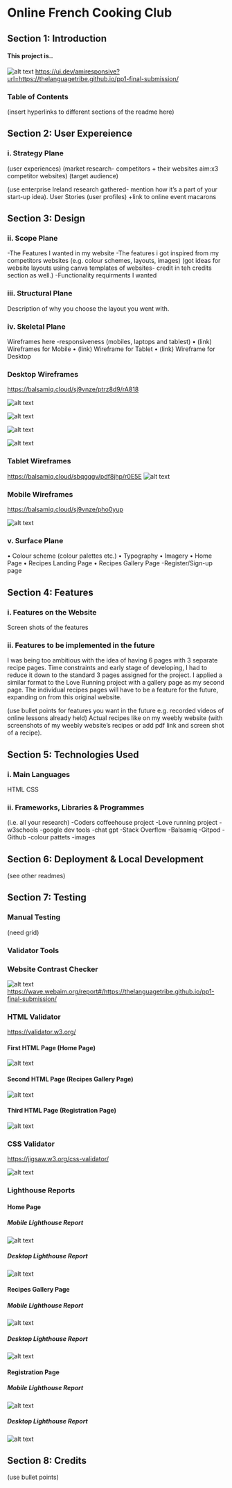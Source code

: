 # Online French Cooking Club

## Section 1: Introduction
#### This project is..

![alt text](assets/images/readme-file-screenshots/ui.dev-amiresponsive-website-checker-1.png)
https://ui.dev/amiresponsive?url=https://thelanguagetribe.github.io/pp1-final-submission/

### Table of Contents

(insert hyperlinks to different sections of the readme here)

## Section 2: User Expereience

### i. Strategy Plane
(user experiences) (market research- competitors + their websites aim:x3 competitor websites) (target audience)

(use enterprise Ireland research gathered- mention how it’s a part of your start-up idea).
User Stories (user profiles)
+link to online event macarons

## Section 3: Design

### ii. Scope Plane
-The Features I wanted in my website
-The features i got inspired from my competitors websites
(e.g. colour schemes, layouts, images)
(got ideas for website layouts using canva templates of websites- credit in teh credits section as well.)
-Functionality requirments I wanted

### iii. Structural Plane

Description of why you choose the layout you went with.

### iv. Skeletal Plane

Wireframes here
-responsiveness (mobiles, laptops and tablest)
•	(link) Wireframes for Mobile
•	(link) Wireframe for Tablet
•	(link) Wireframe for Desktop

### Desktop Wireframes
https://balsamiq.cloud/sj9vnze/ptrz8d9/rA818

![alt text](assets/images/readme-file-screenshots/1-desktop-wireframe-home-page.png)

![alt text](assets/images/readme-file-screenshots/2-desktop-recipes-landing-page.png)

![alt text](assets/images/readme-file-screenshots/3-desktop-recipe-page-1.png)

![alt text](assets/images/readme-file-screenshots/4-registration-page.png)

### Tablet Wireframes
https://balsamiq.cloud/sbqgqgv/pdf8jhp/r0E5E
![alt text](assets/images/readme-file-screenshots/1-tablet-wireframes-home-page.png)

### Mobile Wireframes
https://balsamiq.cloud/sj9vnze/pho0yup

![alt text](assets/images/readme-file-screenshots/1-mobile-wireframes-home-page.png)

### v. Surface Plane

•	Colour scheme (colour palettes etc.)
•	Typography
•	Imagery
•	Home Page
•	Recipes Landing Page
•	Recipes Gallery Page
-Register/Sign-up page

## Section 4: Features

### i. Features on the Website

Screen shots of the features

### ii. Features to be implemented in the future
I was being too ambitious with the idea of having 6 pages with 3 separate recipe pages. Time constraints and early stage of developing, I had to reduce it down to the standard 3 pages assigned for the project.
I applied a similar format to the Love Running project with a gallery page as my second page. 
The individual recipes pages will have to be a feature for the future, expanding on from this original website.

(use bullet points for features you want in the future e.g. recorded videos of online lessons already held)
Actual recipes like on my weebly website (with screenshots of my weebly website’s recipes or add pdf link and screen shot of a recipe).

## Section 5: Technologies Used

### i. Main Languages

HTML
CSS

### ii. Frameworks, Libraries & Programmes

(i.e. all your research)
-Coders coffeehouse project
-Love running project
-w3schools
-google dev tools
-chat gpt
-Stack Overflow
-Balsamiq
-Gitpod
-Github
-colour pattets
-images

## Section 6: Deployment & Local Development

(see other readmes)

## Section 7: Testing

### Manual Testing
(need grid)


### Validator Tools

### Website Contrast Checker

![alt text](assets/images/readme-file-screenshots/colour-contrast-report(webaim)-2.png)
https://wave.webaim.org/report#/https://thelanguagetribe.github.io/pp1-final-submission/

### HTML Validator
https://validator.w3.org/ 

#### First HTML Page (Home Page)
![alt text](assets/images/readme-file-screenshots/first-html-page-validator-testing.png)

#### Second HTML Page (Recipes Gallery Page)
![alt text](assets/images/readme-file-screenshots/second-html-page-validator-testing.png)

#### Third HTML Page (Registration Page)
![alt text](assets/images/readme-file-screenshots/third-html-page-validator-testing.png)


### CSS Validator
https://jigsaw.w3.org/css-validator/

![alt text](assets/images/readme-file-screenshots/css-page-validator-testing.png)

### Lighthouse Reports

#### Home Page
##### Mobile Lighthouse Report
![alt text](assets/images/readme-file-screenshots/first-page-lighthouse-report-mobile.png)
##### Desktop Lighthouse Report
![alt text](assets/images/readme-file-screenshots/first-page-lighthouse-report-desktop.png)

#### Recipes Gallery Page
##### Mobile Lighthouse Report
![alt text](assets/images/readme-file-screenshots/second-page-lighthouse-report-mobile.png)

##### Desktop Lighthouse Report
![alt text](assets/images/readme-file-screenshots/second-page-lighthouse-report-desktop.png)

#### Registration Page
##### Mobile Lighthouse Report
![alt text](assets/images/readme-file-screenshots/third-page-lighthouse-report-mobile.png)
##### Desktop Lighthouse Report
![alt text](assets/images/readme-file-screenshots/third-page-lighthouse-report-desktop.png)


## Section 8: Credits
(use bullet points)